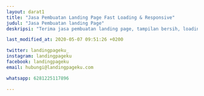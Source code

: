 ```yaml
---
layout: darat1
title: "Jasa Pembuatan Landing Page Fast Loading & Responsive"
judul: "Jasa Pembuatan landing Page"
deskripsi: "Terima jasa pembuatan landing page, tampilan bersih, loading cepat dan mudah diakses diberbagai perangkat / device."

last_modified_at: 2020-05-07 09:51:26 +0200

twitter: landingpageku_
instagram: landingpageku
facebook: landingpageku
email: hubungi@landingpageku.com

whatsapp: 6281225117896

---
```

